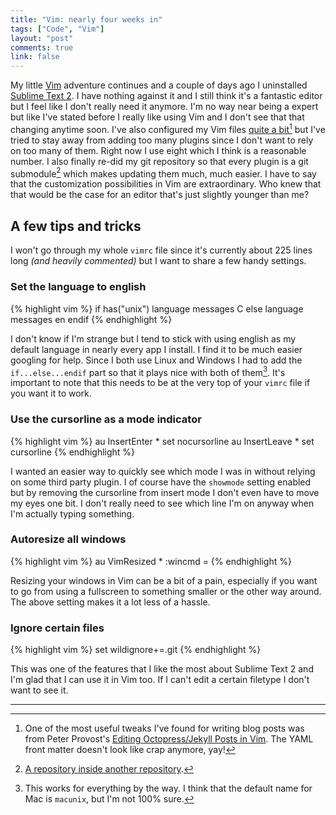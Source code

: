 ```yaml
---
title: "Vim: nearly four weeks in"
tags: ["Code", "Vim"]
layout: "post"
comments: true
link: false
---
```


My little [Vim](http://www.vim.org/) adventure continues and a couple of days
ago I uninstalled [Sublime Text 2](http://www.sublimetext.com/). I have nothing
against it and I still think it's a fantastic editor but I feel like I don't
really need it anymore. I'm no way near being a expert but like I've stated
before I really like using Vim and I don't see that that changing anytime soon.
I've also configured my Vim files [quite
a bit](https://github.com/gummesson/vimfiles)[^20130124-1] but I've tried to
stay away from adding too many plugins since I don't want to rely on too many of
them. Right now I use eight which I think is a reasonable number. I also finally
re-did my git repository so that every plugin is a git submodule[^20130123-2]
which makes updating them much, much easier. I have to say that the
customization possibilities in Vim are extraordinary. Who knew that that would
be the case for an editor that's just slightly younger than me?

## A few tips and tricks

I won't go through my whole `vimrc` file since it's currently about 225 lines
long *(and heavily commented)* but I want to share a few handy settings.

### Set the language to english

{% highlight vim %}
if has("unix")
  language messages C
else
  language messages en
endif
{% endhighlight %}

I don't know if I'm strange but I tend to stick with using english as my default
language in nearly every app I install. I find it to be much easier googling for
help. Since I both use Linux and Windows I had to add the `if...else...endif`
part so that it plays nice with both of them[^20130124-3]. It's important to
note that this needs to be at the very top of your `vimrc` file if you want it
to work.

### Use the cursorline as a mode indicator

{% highlight vim %}
au InsertEnter * set nocursorline
au InsertLeave * set cursorline
{% endhighlight %}

I wanted an easier way to quickly see which mode I was in without relying on
some third party plugin. I of course have the `showmode` setting enabled but by
removing the cursorline from insert mode I don't even have to move my eyes one
bit. I don't really need to see which line I'm on anyway when I'm actually
typing something.

### Autoresize all windows

{% highlight vim %}
au VimResized * :wincmd =
{% endhighlight %}

Resizing your windows in Vim can be a bit of a pain, especially if you want to
go from using a fullscreen to something smaller or the other way around. The
above setting makes it a lot less of a hassle.

### Ignore certain files

{% highlight vim %}
set wildignore+=.git
{% endhighlight %}

This was one of the features that I like the most about Sublime Text 2 and I'm
glad that I can use it in Vim too. If I can't edit a certain filetype I don't
want to see it.

* * *

[^20130124-1]: One of the most useful tweaks I've found for writing blog posts was from Peter Provost's [Editing Octopress/Jekyll Posts in Vim](http://peterprovost.org/blog/2012/04/22/editing-octopress-slash-jekyll-posts-in-vim/).  The YAML front matter doesn't look like crap anymore, yay!

[^20130123-2]: [A repository inside another repository](http://git-scm.com/book/en/Git-Tools-Submodules).

[^20130124-3]: This works for everything by the way. I think that the default name for Mac is `macunix`, but I'm not 100% sure.
